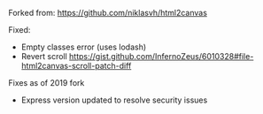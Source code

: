 Forked from: https://github.com/niklasvh/html2canvas

Fixed:

  * Empty classes error (uses lodash)
  * Revert scroll https://gist.github.com/InfernoZeus/6010328#file-html2canvas-scroll-patch-diff

Fixes as of 2019 fork
  * Express version updated to resolve security issues
